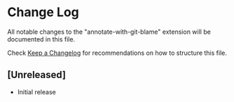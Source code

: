 # Change Log

All notable changes to the "annotate-with-git-blame" extension will be documented in this file.

Check [Keep a Changelog](http://keepachangelog.com/) for recommendations on how to structure this file.

## [Unreleased]

- Initial release